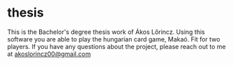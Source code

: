 # thesis
This is the Bachelor's degree thesis work of Ákos Lőrincz.
Using this software you are able to play the hungarian card game, Makaó.
Fit for two players.
If you have any questions about the project, please reach out to me at akoslorincz00@gmail.com